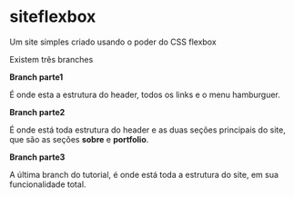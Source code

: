 # siteflexbox
Um site simples criado usando o poder do CSS flexbox

Existem três branches 

**Branch parte1**

É onde esta a estrutura do header, todos os links e o menu hamburguer.

**Branch parte2**

É onde está toda estrutura do header e as duas seções principais do site, que são as seções **sobre** e **portfolio**. 

**Branch parte3**

A última branch do tutorial, é onde está toda a estrutura do site, em sua funcionalidade total.

